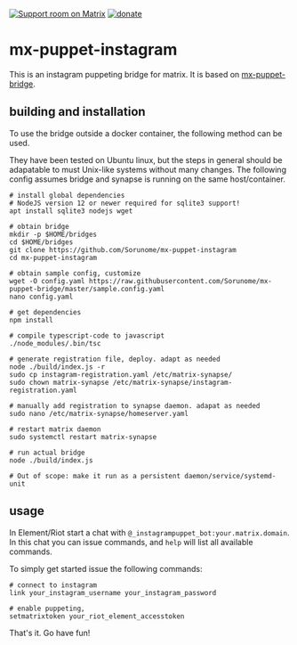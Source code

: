 [![Support room on Matrix](https://img.shields.io/matrix/mx-puppet-bridge:sorunome.de.svg?label=%23mx-puppet-bridge%3Asorunome.de&logo=matrix&server_fqdn=sorunome.de)](https://matrix.to/#/#mx-puppet-bridge:sorunome.de) [![donate](https://liberapay.com/assets/widgets/donate.svg)](https://liberapay.com/Sorunome/donate)

# mx-puppet-instagram
This is an instagram puppeting bridge for matrix. It is based on [mx-puppet-bridge](https://github.com/Sorunome/mx-puppet-bridge).

## building and installation

To use the bridge outside a docker container, the following method can be used.

They have been tested on Ubuntu linux, but the steps in general should be adapatable to must Unix-like systems without many changes.
The following config assumes bridge and synapse is running on the same host/container.

````shell
# install global dependencies
# NodeJS version 12 or newer required for sqlite3 support!
apt install sqlite3 nodejs wget

# obtain bridge
mkdir -p $HOME/bridges
cd $HOME/bridges
git clone https://github.com/Sorunome/mx-puppet-instagram
cd mx-puppet-instagram

# obtain sample config, customize
wget -O config.yaml https://raw.githubusercontent.com/Sorunome/mx-puppet-bridge/master/sample.config.yaml
nano config.yaml

# get dependencies
npm install

# compile typescript-code to javascript
./node_modules/.bin/tsc

# generate registration file, deploy. adapt as needed
node ./build/index.js -r
sudo cp instagram-registration.yaml /etc/matrix-synapse/
sudo chown matrix-synapse /etc/matrix-synapse/instagram-registration.yaml 

# manually add registration to synapse daemon. adapat as needed
sudo nano /etc/matrix-synapse/homeserver.yaml 

# restart matrix daemon
sudo systemctl restart matrix-synapse

# run actual bridge
node ./build/index.js

# Out of scope: make it run as a persistent daemon/service/systemd-unit
````

## usage

In Element/Riot start a chat with `@_instagrampuppet_bot:your.matrix.domain`. In this chat you can issue commands, and `help` will list all available commands.

To simply get started issue the following commands:

````
# connect to instagram
link your_instagram_username your_instagram_password

# enable puppeting, 
setmatrixtoken your_riot_element_accesstoken
````

That's it. Go have fun!

